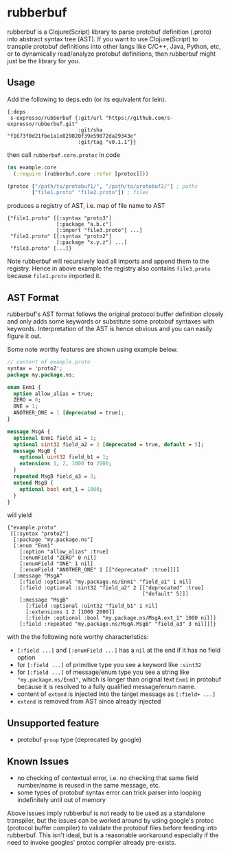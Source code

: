 rubberbuf
=========

rubberbuf is a Clojure(Script) library to parse protobuf definition (.proto) into abstract syntax tree (AST). If you want to use Clojure(Script) to transpile protobuf definitions into other langs like C/C++, Java, Python, etc, or to dynamically read/analyze protobuf definitions, then rubberbuf might just be the library for you.

## Usage
Add the following to deps.edn (or its equivalent for lein).
```edn
{:deps
 s-expresso/rubberbuf {:git/url "https://github.com/s-expresso/rubberbuf.git"
                       :git/sha "f1673f0d21fbe1a1e829020f39e59072da29343e"
                       :git/tag "v0.1.1"}}
```
then call `rubberbuf.core.protoc` in code
```clojure
(ns example.core
  (:require [rubberbuf.core :refer [protoc]]))

(protoc ["/path/to/protobuf1/", "/path/to/protobuf2/"] ; paths
        ["file1.proto" "file2.proto"]) ; files
```
produces a registry of AST, i.e. map of file name to AST
```edn
{"file1.proto" [[:syntax "proto3"]
                [:package "a.b.c"]
                [:import "file3.proto"] ...]
 "file2.proto" [[:syntax "proto2"]
                [:package "x.y.z"] ...]
 "file3.proto" [...]}
```
Note rubberbuf will recursively load all imports and append them to the registry. Hence in above example the registry also contains `file3.proto` because `file1.proto` imported it.

## AST Format
rubberbuf's AST format follows the original protocol buffer definition closely and only adds some keywords or substitute some protobuf syntaxes with keywords. Interpretation of the AST is hence obvious and you can easily figure it out.

Some note worthy features are shown using example below.
```protobuf
// content of example.proto
syntax = 'proto2';
package my.package.ns;

enum Enm1 {
  option allow_alias = true;
  ZERO = 0;
  ONE = 1;
  ANOTHER_ONE = 1 [deprecated = true];
}

message MsgA {
  optional Enm1 field_a1 = 1;
  optional sint32 field_a2 = 2 [deprecated = true, default = 5];
  message MsgB {
    optional uint32 field_b1 = 1;
    extensions 1, 2, 1000 to 2000;
  }
  repeated MsgB field_a3 = 3;
  extend MsgB {
    optional bool ext_1 = 1000;
  }
}
```

will yield
```edn
{"example.proto"
 [[:syntax "proto2"]
  [:package "my.package.ns"]
  [:enum "Enm1"
    [:option "allow_alias" :true]
    [:enumField "ZERO" 0 nil]
    [:enumField "ONE" 1 nil]
    [:enumField "ANOTHER_ONE" 1 [["deprecated" :true]]]]
  [:message "MsgA"
    [:field :optional "my.package.ns/Enm1" "field_a1" 1 nil]
    [:field :optional :sint32 "field_a2" 2 [["deprecated" :true]
                                            ["default" 5]]]
    [:message "MsgB"
      [:field :optional :uint32 "field_b1" 1 nil]
      [:extensions 1 2 [1000 2000]]
      [:field+ :optional :bool "my.package.ns/MsgA.ext_1" 1000 nil]]
    [:field :repeated "my.package.ns/MsgA.MsgB" "field_a3" 3 nil]]]}
```
with the the following note worthy characteristics:
* `[:field ...]` and `[:enumField ...]` has a `nil` at the end if it has no field option
* for `[:field ...]` of primitive type you see a keyword like `:sint32`
* for `[:field ...]` of message/enum type you see a string like `"my.package.ns/Enm1"`, which is longer than original text `Enm1` in protobuf because it is resolved to a fully qualified message/enum name.
* content of `extend` is injected into the target message as `[:field+ ...]`
* `extend` is removed from AST since already injected

## Unsupported feature
* protobuf `group` type (deprecated by google)

## Known Issues
* no checking of contextual error, i.e. no checking that same field number/name is reused in the same message, etc.
* some types of protobuf syntax error can trick parser into looping indefinitely until out of memory

Above issues imply rubberbuf is not ready to be used as a standalone transpiler, but the issues can be worked around by using google's protoc (protocol buffer compiler) to validate the protobuf files before feeding into rubberbuf. This isn't ideal, but is a reasonable workaround especially if the need to invoke googles' protoc compiler already pre-exists.

